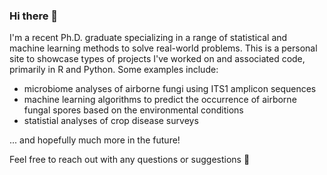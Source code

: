 ### Hi there 👋

I'm a recent Ph.D. graduate specializing in a range of statistical and machine learning methods to solve real-world problems. This is a personal site to showcase types of projects I've worked on and associated code, primarily in R and Python. Some examples include:
- microbiome analyses of airborne fungi using ITS1 amplicon sequences
- machine learning algorithms to predict the occurrence of airborne fungal spores based on the environmental conditions
- statistial analyses of crop disease surveys

... and hopefully much more in the future!

Feel free to reach out with any questions or suggestions 🤠

<!--
**jdreich/jdreich** is a ✨ _special_ ✨ repository because its `README.md` (this file) appears on your GitHub profile.

Here are some ideas to get you started:

- 🔭 I’m currently working on ...
- 🌱 I’m currently learning ...
- 👯 I’m looking to collaborate on ...
- 🤔 I’m looking for help with ...
- 💬 Ask me about ...
- 📫 How to reach me: ...
- 😄 Pronouns: ...
- ⚡ Fun fact: ...
-->
